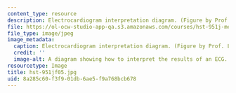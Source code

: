 ```yaml
---
content_type: resource
description: Electrocardiogram interpretation diagram. (Figure by Prof. Lucila Ohno-Machado.)
file: https://ol-ocw-studio-app-qa.s3.amazonaws.com/courses/hst-951j-medical-decision-support-fall-2005/8a285c60f3f901db6ae5f9a768bcb678_hst-951jf05.jpg
file_type: image/jpeg
image_metadata:
  caption: Electrocardiogram interpretation diagram. (Figure by Prof. Lucila Ohno-Machado.)
  credit: ''
  image-alt: A diagram showing how to interpret the results of an ECG.
resourcetype: Image
title: hst-951jf05.jpg
uid: 8a285c60-f3f9-01db-6ae5-f9a768bcb678
---
```

